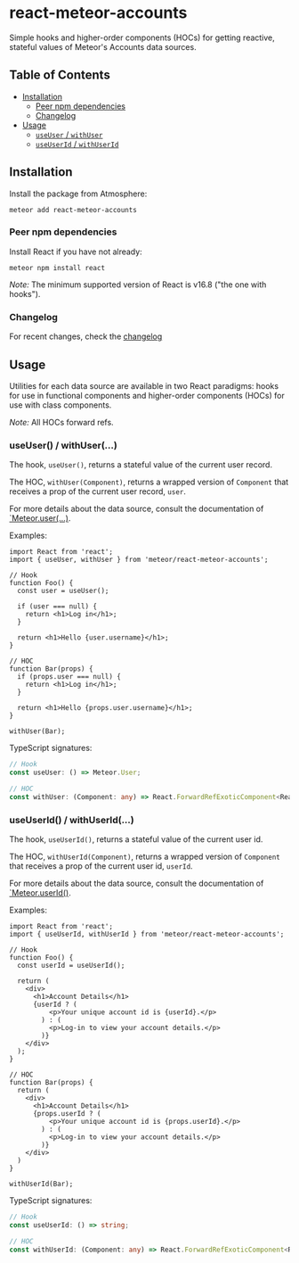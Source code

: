 # react-meteor-accounts

Simple hooks and higher-order components (HOCs) for getting reactive, stateful values of Meteor's Accounts data sources.

## Table of Contents

- [Installation](#installation)
  - [Peer npm dependencies](#peer-npm-dependencies)
  - [Changelog](#changelog)
- [Usage](#usage)
  - [`useUser` / `withUser`](#useuser--withUser)
  - [`useUserId` / `withUserId`](#useuserid--withUserId)

## Installation

Install the package from Atmosphere:

```shell
meteor add react-meteor-accounts
```

### Peer npm dependencies

Install React if you have not already:

```shell
meteor npm install react
```

_Note:_ The minimum supported version of React is v16.8 ("the one with hooks").

### Changelog

For recent changes, check the [changelog](./CHANGELOG.md)

## Usage

Utilities for each data source are available in two React paradigms: hooks for use in functional components and higher-order components (HOCs) for use with class components.

_Note:_ All HOCs forward refs.

### useUser() / withUser(...)

The hook, `useUser()`, returns a stateful value of the current user record.

The HOC, `withUser(Component)`, returns a wrapped version of `Component` that receives a prop of the current user record, `user`.

For more details about the data source, consult the documentation of [`Meteor.user(...)](https://docs.meteor.com/api/accounts.html#Meteor-user).

Examples:

```tsx
import React from 'react';
import { useUser, withUser } from 'meteor/react-meteor-accounts';

// Hook
function Foo() {
  const user = useUser();

  if (user === null) {
    return <h1>Log in</h1>;
  }

  return <h1>Hello {user.username}</h1>;
}

// HOC
function Bar(props) {
  if (props.user === null) {
    return <h1>Log in</h1>;
  }

  return <h1>Hello {props.user.username}</h1>;
}

withUser(Bar);
```

TypeScript signatures:

```ts
// Hook
const useUser: () => Meteor.User;

// HOC
const withUser: (Component: any) => React.ForwardRefExoticComponent<React.RefAttributes<unknown>>;
```

### useUserId() / withUserId(...)

The hook, `useUserId()`, returns a stateful value of the current user id.

The HOC, `withUserId(Component)`, returns a wrapped version of `Component` that receives a prop of the current user id, `userId`.

For more details about the data source, consult the documentation of [`Meteor.userId()](https://docs.meteor.com/api/accounts.html#Meteor-userId).

Examples:

```tsx
import React from 'react';
import { useUserId, withUserId } from 'meteor/react-meteor-accounts';

// Hook
function Foo() {
  const userId = useUserId();

  return (
    <div>
      <h1>Account Details</h1>
      {userId ? (
          <p>Your unique account id is {userId}.</p>
        ) : (
          <p>Log-in to view your account details.</p>
        )}
    </div>
  );
}

// HOC
function Bar(props) {
  return (
    <div>
      <h1>Account Details</h1>
      {props.userId ? (
          <p>Your unique account id is {props.userId}.</p>
        ) : (
          <p>Log-in to view your account details.</p>
        )}
    </div>
  )
}

withUserId(Bar);
```

TypeScript signatures:

```ts
// Hook
const useUserId: () => string;

// HOC
const withUserId: (Component: any) => React.ForwardRefExoticComponent<React.RefAttributes<unknown>>;
```
